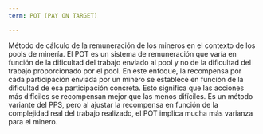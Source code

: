 ```yaml
---
term: POT (PAY ON TARGET)

---
```

Método de cálculo de la remuneración de los mineros en el contexto de los pools de minería. El POT es un sistema de remuneración que varía en función de la dificultad del trabajo enviado al pool y no de la dificultad del trabajo proporcionado por el pool. En este enfoque, la recompensa por cada participación enviada por un minero se establece en función de la dificultad de esa participación concreta. Esto significa que las acciones más difíciles se recompensan mejor que las menos difíciles. Es un método variante del PPS, pero al ajustar la recompensa en función de la complejidad real del trabajo realizado, el POT implica mucha más varianza para el minero.